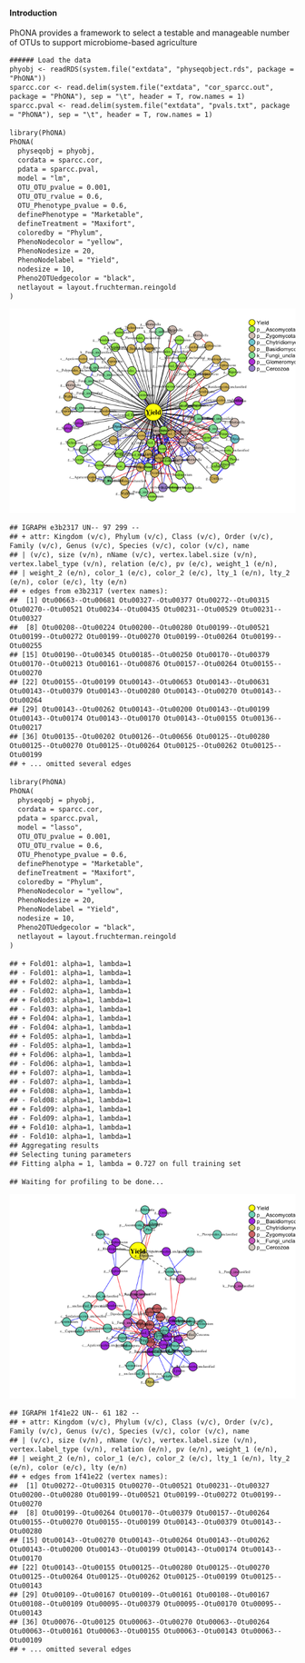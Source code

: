 #### Introduction

PhONA provides a framework to select a testable and manageable number of
OTUs to support microbiome-based agriculture

    ###### Load the data
    phyobj <- readRDS(system.file("extdata", "physeqobject.rds", package = "PhONA"))
    sparcc.cor <- read.delim(system.file("extdata", "cor_sparcc.out", package = "PhONA"), sep = "\t", header = T, row.names = 1)
    sparcc.pval <- read.delim(system.file("extdata", "pvals.txt", package = "PhONA"), sep = "\t", header = T, row.names = 1)

    library(PhONA)
    PhONA(
      physeqobj = phyobj,
      cordata = sparcc.cor,
      pdata = sparcc.pval,
      model = "lm",
      OTU_OTU_pvalue = 0.001,
      OTU_OTU_rvalue = 0.6,
      OTU_Phenotype_pvalue = 0.6,
      definePhenotype = "Marketable",
      defineTreatment = "Maxifort",
      coloredby = "Phylum",
      PhenoNodecolor = "yellow",
      PhenoNodesize = 20,
      PhenoNodelabel = "Yield",
      nodesize = 10,
      Pheno2OTUedgecolor = "black",
      netlayout = layout.fruchterman.reingold
    )

![](PhONA_files/figure-markdown_strict/unnamed-chunk-2-1.png)

    ## IGRAPH e3b2317 UN-- 97 299 -- 
    ## + attr: Kingdom (v/c), Phylum (v/c), Class (v/c), Order (v/c), Family (v/c), Genus (v/c), Species (v/c), color (v/c), name
    ## | (v/c), size (v/n), nName (v/c), vertex.label.size (v/n), vertex.label_type (v/n), relation (e/c), pv (e/c), weight_1 (e/n),
    ## | weight_2 (e/n), color_1 (e/c), color_2 (e/c), lty_1 (e/n), lty_2 (e/n), color (e/c), lty (e/n)
    ## + edges from e3b2317 (vertex names):
    ##  [1] Otu00663--Otu00681 Otu00327--Otu00377 Otu00272--Otu00315 Otu00270--Otu00521 Otu00234--Otu00435 Otu00231--Otu00529 Otu00231--Otu00327
    ##  [8] Otu00208--Otu00224 Otu00200--Otu00280 Otu00199--Otu00521 Otu00199--Otu00272 Otu00199--Otu00270 Otu00199--Otu00264 Otu00199--Otu00255
    ## [15] Otu00190--Otu00345 Otu00185--Otu00250 Otu00170--Otu00379 Otu00170--Otu00213 Otu00161--Otu00876 Otu00157--Otu00264 Otu00155--Otu00270
    ## [22] Otu00155--Otu00199 Otu00143--Otu00653 Otu00143--Otu00631 Otu00143--Otu00379 Otu00143--Otu00280 Otu00143--Otu00270 Otu00143--Otu00264
    ## [29] Otu00143--Otu00262 Otu00143--Otu00200 Otu00143--Otu00199 Otu00143--Otu00174 Otu00143--Otu00170 Otu00143--Otu00155 Otu00136--Otu00217
    ## [36] Otu00135--Otu00202 Otu00126--Otu00656 Otu00125--Otu00280 Otu00125--Otu00270 Otu00125--Otu00264 Otu00125--Otu00262 Otu00125--Otu00199
    ## + ... omitted several edges

    library(PhONA)
    PhONA(
      physeqobj = phyobj,
      cordata = sparcc.cor,
      pdata = sparcc.pval,
      model = "lasso",
      OTU_OTU_pvalue = 0.001,
      OTU_OTU_rvalue = 0.6,
      OTU_Phenotype_pvalue = 0.6,
      definePhenotype = "Marketable",
      defineTreatment = "Maxifort",
      coloredby = "Phylum",
      PhenoNodecolor = "yellow",
      PhenoNodesize = 20,
      PhenoNodelabel = "Yield",
      nodesize = 10,
      Pheno2OTUedgecolor = "black",
      netlayout = layout.fruchterman.reingold
    )

    ## + Fold01: alpha=1, lambda=1 
    ## - Fold01: alpha=1, lambda=1 
    ## + Fold02: alpha=1, lambda=1 
    ## - Fold02: alpha=1, lambda=1 
    ## + Fold03: alpha=1, lambda=1 
    ## - Fold03: alpha=1, lambda=1 
    ## + Fold04: alpha=1, lambda=1 
    ## - Fold04: alpha=1, lambda=1 
    ## + Fold05: alpha=1, lambda=1 
    ## - Fold05: alpha=1, lambda=1 
    ## + Fold06: alpha=1, lambda=1 
    ## - Fold06: alpha=1, lambda=1 
    ## + Fold07: alpha=1, lambda=1 
    ## - Fold07: alpha=1, lambda=1 
    ## + Fold08: alpha=1, lambda=1 
    ## - Fold08: alpha=1, lambda=1 
    ## + Fold09: alpha=1, lambda=1 
    ## - Fold09: alpha=1, lambda=1 
    ## + Fold10: alpha=1, lambda=1 
    ## - Fold10: alpha=1, lambda=1 
    ## Aggregating results
    ## Selecting tuning parameters
    ## Fitting alpha = 1, lambda = 0.727 on full training set

    ## Waiting for profiling to be done...

![](PhONA_files/figure-markdown_strict/unnamed-chunk-3-1.png)

    ## IGRAPH 1f41e22 UN-- 61 182 -- 
    ## + attr: Kingdom (v/c), Phylum (v/c), Class (v/c), Order (v/c), Family (v/c), Genus (v/c), Species (v/c), color (v/c), name
    ## | (v/c), size (v/n), nName (v/c), vertex.label.size (v/n), vertex.label_type (v/n), relation (e/n), pv (e/n), weight_1 (e/n),
    ## | weight_2 (e/n), color_1 (e/c), color_2 (e/c), lty_1 (e/n), lty_2 (e/n), color (e/c), lty (e/n)
    ## + edges from 1f41e22 (vertex names):
    ##  [1] Otu00272--Otu00315 Otu00270--Otu00521 Otu00231--Otu00327 Otu00200--Otu00280 Otu00199--Otu00521 Otu00199--Otu00272 Otu00199--Otu00270
    ##  [8] Otu00199--Otu00264 Otu00170--Otu00379 Otu00157--Otu00264 Otu00155--Otu00270 Otu00155--Otu00199 Otu00143--Otu00379 Otu00143--Otu00280
    ## [15] Otu00143--Otu00270 Otu00143--Otu00264 Otu00143--Otu00262 Otu00143--Otu00200 Otu00143--Otu00199 Otu00143--Otu00174 Otu00143--Otu00170
    ## [22] Otu00143--Otu00155 Otu00125--Otu00280 Otu00125--Otu00270 Otu00125--Otu00264 Otu00125--Otu00262 Otu00125--Otu00199 Otu00125--Otu00143
    ## [29] Otu00109--Otu00167 Otu00109--Otu00161 Otu00108--Otu00167 Otu00108--Otu00109 Otu00095--Otu00379 Otu00095--Otu00170 Otu00095--Otu00143
    ## [36] Otu00076--Otu00125 Otu00063--Otu00270 Otu00063--Otu00264 Otu00063--Otu00161 Otu00063--Otu00155 Otu00063--Otu00143 Otu00063--Otu00109
    ## + ... omitted several edges
